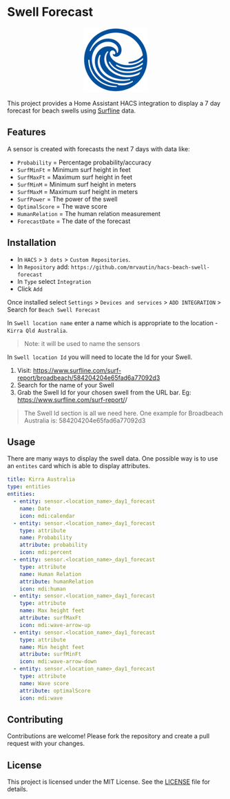 # Swell Forecast

<p align="center">
  <img src="./assets/logo.png" height="150px" />
</p>

This project provides a Home Assistant HACS integration to display a 7 day forecast for beach swells using [Surfline](https://www.surfline.com) data.

## Features

A sensor is created with forecasts the next 7 days with data like: 

- `Probability` = Percentage probability/accuracy
- `SurfMinFt` = Minimum surf height in feet 
- `SurfMaxFt` = Maximum surf height in feet 
- `SurfMinM` = Minimum surf height in meters 
- `SurfMaxM` = Maximum surf height in meters 
- `SurfPower` = The power of the swell
- `OptimalScore` = The wave score
- `HumanRelation` = The human relation measurement
- `ForecastDate` = The date of the forecast

## Installation

- In `HACS` > `3 dots` > `Custom Repositories`.
- In `Repository` add: `https://github.com/mrvautin/hacs-beach-swell-forecast`
- In `Type` select `Integration`
- Click `Add`

Once installed select `Settings` > `Devices and services` > `ADD INTEGRATION` > Search for `Beach Swell Forecast`

In `Swell location name` enter a name which is appropriate to the location - `Kirra Qld Australia`. 

> Note: it will be used to name the sensors 

In `Swell location Id` you will need to locate the Id for your Swell. 

1. Visit: https://www.surfline.com/surf-report/broadbeach/584204204e65fad6a77092d3
2. Search for the name of your Swell
3. Grab the Swell Id for your chosen swell from the URL bar. Eg: https://www.surfline.com/surf-report/<name of beach>/<swell id>

> The Swell Id section is all we need here. One example for Broadbeach Australia is: 584204204e65fad6a77092d3

## Usage

There are many ways to display the swell data. One possible way is to use an `entites` card which is able to 
display attributes. 

``` yaml
title: Kirra Australia
type: entities
entities:
  - entity: sensor.<location_name>_day1_forecast
    name: Date
    icon: mdi:calendar
  - entity: sensor.<location_name>_day1_forecast
    type: attribute
    name: Probability
    attribute: probability
    icon: mdi:percent
  - entity: sensor.<location_name>_day1_forecast
    type: attribute
    name: Human Relation
    attribute: humanRelation
    icon: mdi:human
  - entity: sensor.<location_name>_day1_forecast
    type: attribute
    name: Max height feet
    attribute: surfMaxFt
    icon: mdi:wave-arrow-up
  - entity: sensor.<location_name>_day1_forecast
    type: attribute
    name: Min height feet
    attribute: surfMinFt
    icon: mdi:wave-arrow-down
  - entity: sensor.<location_name>_day1_forecast
    type: attribute
    name: Wave score
    attribute: optimalScore
    icon: mdi:wave
```

## Contributing

Contributions are welcome! Please fork the repository and create a pull request with your changes.

## License

This project is licensed under the MIT License. See the [LICENSE](LICENSE) file for details.
